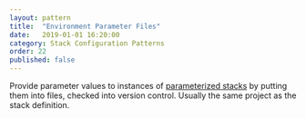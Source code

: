 ```yaml
---
layout: pattern
title:  "Environment Parameter Files"
date:   2019-01-01 16:20:00
category: Stack Configuration Patterns
order: 22
published: false
---
```


Provide parameter values to instances of [parameterized stacks](parameterized-stack.adoc) by putting them into files, checked into version control. Usually the same project as the stack definition.

